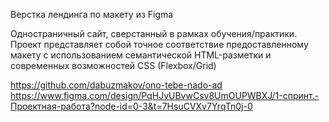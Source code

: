 Верстка лендинга по макету из Figma

Одностраничный сайт, сверстанный в рамках обучения/практики. Проект представляет собой точное соответствие предоставленному макету с использованием семантической HTML-разметки и современных возможностей CSS (Flexbox/Grid)

https://github.com/dabuzmakov/ono-tebe-nado-ad
https://www.figma.com/design/PqHJvUBvwCsv8UmOUPWBXJ/1-спринт.-Проектная-работа?node-id=0-3&t=7HsuCVXv7YrqTn0j-0